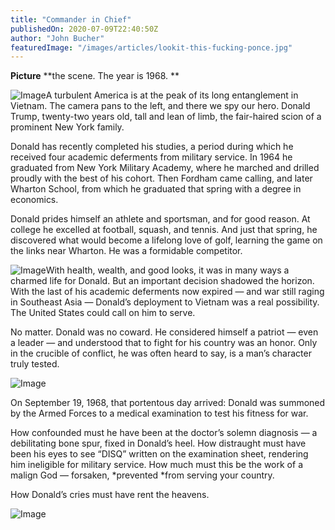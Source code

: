 ```yaml
---
title: "Commander in Chief"
publishedOn: 2020-07-09T22:40:50Z
author: "John Bucher"
featuredImage: "/images/articles/lookit-this-fucking-ponce.jpg"
---
```


**Picture** **the scene. The year is 1968. **

![Image](/images/articles/lookit-this-fucking-ponce.jpg)A turbulent America is at the peak of its long entanglement in Vietnam. The camera pans to the left, and there we spy our hero. Donald Trump, twenty-two years old, tall and lean of limb, the fair-haired scion of a prominent New York family.

Donald has recently completed his studies, a period during which he received four academic deferments from military service. In 1964 he graduated from New York Military Academy, where he marched and drilled proudly with the best of his cohort. Then Fordham came calling, and later Wharton School, from which he graduated that spring with a degree in economics.

Donald prides himself an athlete and sportsman, and for good reason. At college he excelled at football, squash, and tennis. And just that spring, he discovered what would become a lifelong love of golf, learning the game on the links near Wharton. He was a formidable competitor.

![Image](/images/articles/bonespurball.jpg)With health, wealth, and good looks, it was in many ways a charmed life for Donald. But an important decision shadowed the horizon. With the last of his academic deferments now expired — and war still raging in Southeast Asia — Donald’s deployment to Vietnam was a real possibility. The United States could call on him to serve.

No matter. Donald was no coward. He considered himself a patriot — even a leader — and understood that to fight for his country was an honor. Only in the crucible of conflict, he was often heard to say, is a man’s character truly tested.

![Image](/images/articles/drumpf-1964.jpg)

On September 19, 1968, that portentous day arrived: Donald was summoned by the Armed Forces to a medical examination to test his fitness for war.

How confounded must he have been at the doctor’s solemn diagnosis — a debilitating bone spur, fixed in Donald’s heel. How distraught must have been his eyes to see “DISQ” written on the examination sheet, rendering him ineligible for military service. How much must this be the work of a malign God — forsaken, *prevented *from serving your country.

How Donald’s cries must have rent the heavens.

![Image](/images/articles/ugh-web.jpg)
